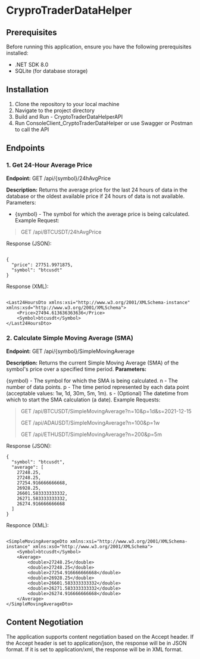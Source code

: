# CryproTraderDataHelper

## Prerequisites
Before running this application, ensure you have the following prerequisites installed:

- .NET SDK 8.0
- SQLite (for database storage)


## Installation
1. Clone the repository to your local machine
2. Navigate to the project directory
3. Build and Run - CryptoTraderDataHelperAPI
4. Run ConsoleClient_CryptoTraderDataHelper or use Swagger or Postman to call the API

## Endpoints
### 1. Get 24-Hour Average Price
**Endpoint:** 
GET /api/{symbol}/24hAvgPrice

**Description:** Returns the average price for the last 24 hours of data in the database or the oldest available price if 24 hours of data is not available.
Parameters:

- {symbol} - The symbol for which the average price is being calculated.
Example Request:
> GET /api/BTCUSDT/24hAvgPrice

Response (JSON):

```

{
  "price": 27751.9971875,
  "symbol": "btcusdt"
}

```
Response (XML):

```

<Last24HoursDto xmlns:xsi="http://www.w3.org/2001/XMLSchema-instance" xmlns:xsd="http://www.w3.org/2001/XMLSchema">
    <Price>27494.613636363636</Price>
    <Symbol>btcusdt</Symbol>
</Last24HoursDto>

```

### 2. Calculate Simple Moving Average (SMA)
**Endpoint:**
GET /api/{symbol}/SimpleMovingAverage

**Description:** Returns the current Simple Moving Average (SMA) of the symbol's price over a specified time period.
**Parameters:**

{symbol} - The symbol for which the SMA is being calculated.
n - The number of data points.
p - The time period represented by each data point (acceptable values: 1w, 1d, 30m, 5m, 1m).
s - (Optional) The datetime from which to start the SMA calculation (a date).
Example Requests:

> GET /api/BTCUSDT/SimpleMovingAverage?n=10&p=1d&s=2021-12-15
> 
> GET /api/ADAUSDT/SimpleMovingAverage?n=100&p=1w
> 
> GET /api/ETHUSDT/SimpleMovingAverage?n=200&p=5m

Response (JSON):

```
{
  "symbol": "btcusdt",
  "average": [
    27248.25,
    27248.25,
    27254.916666666668,
    26928.25,
    26601.583333333332,
    26271.583333333332,
    26274.916666666668
  ]
}

```

Responce (XML): 

```

<SimpleMovingAverageDto xmlns:xsi="http://www.w3.org/2001/XMLSchema-instance" xmlns:xsd="http://www.w3.org/2001/XMLSchema">
    <Symbol>btcusdt</Symbol>
    <Average>
        <double>27248.25</double>
        <double>27248.25</double>
        <double>27254.916666666668</double>
        <double>26928.25</double>
        <double>26601.583333333332</double>
        <double>26271.583333333332</double>
        <double>26274.916666666668</double>
    </Average>
</SimpleMovingAverageDto>

```

## Content Negotiation
The application supports content negotiation based on the Accept header. If the Accept header is set to application/json, the response will be in JSON format. If it is set to application/xml, the response will be in XML format.
